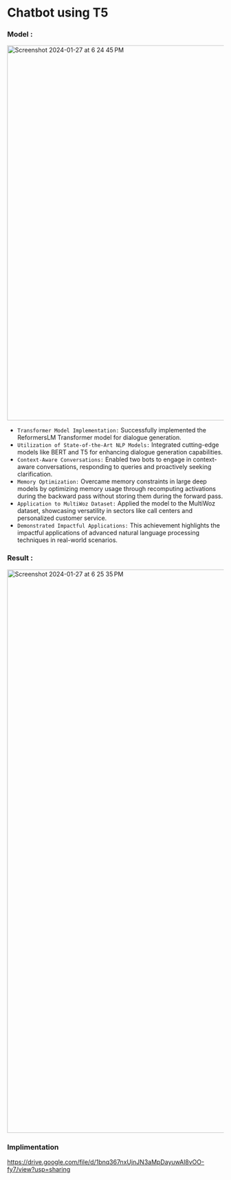 # Chatbot using T5

### Model :
<img width="870" alt="Screenshot 2024-01-27 at 6 24 45 PM" src="https://github.com/AlgoRexx/text-_Summerizer/assets/146161841/c87fbc79-7fb9-4adf-832c-da03354b7cfd">

- <code>Transformer Model Implementation:</code> Successfully implemented the ReformersLM Transformer model for dialogue generation.
- <code>Utilization of State-of-the-Art NLP Models:</code> Integrated cutting-edge models like BERT and T5 for enhancing dialogue generation capabilities.
- <code>Context-Aware Conversations:</code> Enabled two bots to engage in context-aware conversations, responding to queries and proactively seeking clarification.
- <code>Memory Optimization:</code> Overcame memory constraints in large deep models by optimizing memory usage through recomputing activations during the backward pass without storing them during the forward pass.
- <code>Application to MultiWoz Dataset:</code> Applied the model to the MultiWoz dataset, showcasing versatility in sectors like call centers and personalized customer service.
- <code>Demonstrated Impactful Applications:</code> This achievement highlights the impactful applications of advanced natural language processing techniques in real-world scenarios.
  
### Result :
<img width="1307" alt="Screenshot 2024-01-27 at 6 25 35 PM" src="https://github.com/AlgoRexx/text-_Summerizer/assets/146161841/23fa53dd-962b-4ccd-b42d-45be6b7190de">

### Implimentation
https://drive.google.com/file/d/1bnq367nxUjnJN3aMpDayuwAl8vOO-fy7/view?usp=sharing
